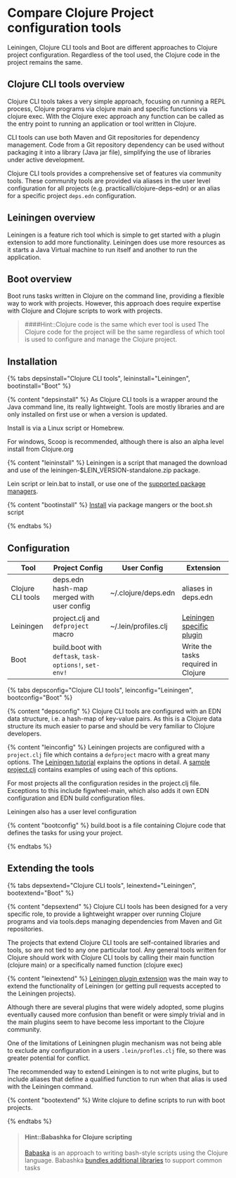 # Compare Clojure Project configuration tools
Leiningen, Clojure CLI tools and Boot are different approaches to Clojure project configuration.  Regardless of the tool used, the Clojure code in the project remains the same.


## Clojure CLI tools overview
Clojure CLI tools takes a very simple approach, focusing on running a REPL process, Clojure programs via clojure main and specific functions via clojure exec.  With the Clojure exec approach any function can be called as the entry point to running an application or tool written in Clojure.

CLI tools can use both Maven and Git repositories for dependency management.  Code from a Git repository dependency can be used without packaging it into a library (Java jar file), simplifying the use of libraries under active development.

Clojure CLI tools provides a comprehensive set of features via community tools.  These community tools are provided via aliases in the user level configuration for all projects (e.g. practicalli/clojure-deps-edn) or an alias for a specific project `deps.edn` configuration.

## Leiningen overview
Leiningen is a feature rich tool which is simple to get started with a plugin extension to add more functionality.  Leiningen does use more resources as it starts a Java Virtual machine to run itself and another to run the application.

## Boot overview
Boot runs tasks written in Clojure on the command line, providing a flexible way to work with projects.  However, this approach does require expertise with Clojure and  Clojure scripts to work with projects.

> ####Hint::Clojure code is the same which ever tool is used
> The Clojure code for the project will be the same regardless of which tool is used to configure and manage the Clojure project.


## Installation
{% tabs depsinstall="Clojure CLI tools", leininstall="Leiningen", bootinstall="Boot" %}

{% content "depsinstall" %}
As Clojure CLI tools is a wrapper around the Java command line, its really lightweight.  Tools are mostly libraries and are only installed on first use or when a version is updated.

Install is via a Linux script or Homebrew.

For windows, Scoop is recommended, although there is also an alpha level install from Clojure.org

{% content "leininstall" %}
Leiningen is a script that managed the download and use of the leiningen-$LEIN_VERSION-standalone.zip package.

Lein script or lein.bat to install, or use one of the [supported package managers](https://github.com/technomancy/leiningen/wiki/Packaging).

{% content "bootinstall" %}
[Install](https://github.com/boot-clj/boot#install) via package mangers or the boot.sh script

{% endtabs %}


## Configuration

| Tool              | Project Config                                         | User Config          | Extension                                                                                        |
|-------------------|--------------------------------------------------------|----------------------|--------------------------------------------------------------------------------------------------|
| Clojure CLI tools | deps.edn hash-map merged with user config              | ~/.clojure/deps.edn  | aliases in deps.edn                                                                              |
| Leiningen         | project.clj and `defproject` macro                     | ~/.lein/profiles.clj | [Leiningen specific plugin](https://github.com/technomancy/leiningen/blob/master/doc/PLUGINS.md) |
| Boot              | build.boot with `deftask`, `task-options!`, `set-env!` |                      | Write the tasks required in Clojure                                                              |


{% tabs depsconfig="Clojure CLI tools", leinconfig="Leiningen", bootconfig="Boot" %}

{% content "depsconfig" %}
Clojure CLI tools are configured with an EDN data structure, i.e. a hash-map of key-value pairs.  As this is a Clojure data structure its much easier to parse and should be very familiar to Clojure developers.

{% content "leinconfig" %}
Leiningen projects are configured with a `project.clj` file which contains a `defproject` macro with a great many options.  The [Leiningen tutorial](https://github.com/technomancy/leiningen/blob/stable/doc/TUTORIAL.md) explains the options in detail.  A [sample project.clj](https://github.com/technomancy/leiningen/blob/stable/sample.project.clj) contains examples of using each of this options.

For most projects all the configuration resides in the project.clj file.  Exceptions to this include figwheel-main, which also adds it own EDN configuration and EDN build configuration files.

Leiningen also has a user level configuration


{% content "bootconfig" %}
build.boot is a file containing Clojure code that defines the tasks for using your project.

{% endtabs %}


## Extending the tools
{% tabs depsextend="Clojure CLI tools", leinextend="Leiningen", bootextend="Boot" %}

{% content "depsextend" %}
Clojure CLI tools has been designed for a very specific role, to provide a lightweight wrapper over running Clojure programs and via tools.deps managing dependencies from Maven and Git repositories.

The projects that extend Clojure CLI tools are self-contained libraries and tools, so are not tied to any one particular tool.  Any general tools written for Clojure should work with Clojure CLI tools by calling their main function (clojure main) or a specifically named function (clojure exec)


{% content "leinextend" %}
[Leiningen plugin extension](https://github.com/technomancy/leiningen/blob/master/doc/PLUGINS.md) was the main way to extend the functionality of Leiningen (or getting pull requests accepted to the Leiningen projects).

Although there are several plugins that were widely adopted, some plugins eventually caused more confusion than benefit or were simply trivial and in the main plugins seem to have become less important to the Clojure community.

One of the limitations of Leiningnen plugin mechanism was not being able to exclude any configuration in a users `.lein/profles.clj` file, so there was greater potential for conflict.

The recommended way to extend Leiningen is to not write plugins, but to include aliases that define a qualified function to run when that alias is used with the Leiningen command.


{% content "bootextend" %}
Write clojure to define scripts to run with boot projects.

{% endtabs %}

> #### Hint::Babashka for Clojure scripting
> [Babaska](https://book.babashka.org/) is an approach to writing bash-style scripts using the Clojure language.  Babashka [bundles additional libraries](https://book.babashka.org/#libraries) to support common tasks
